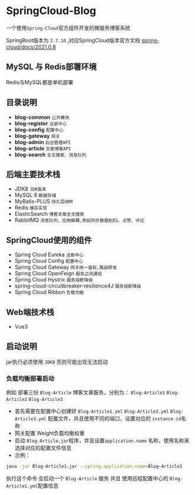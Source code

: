 # SpringCloud-Blog

一个使用`Spring-Cloud`官方组件开发的微服务博客系统

SpringBoot版本为 `2.7.10`
,对应SpringCloud版本官方文档 <a href="https://docs.spring.io/spring-cloud/docs/2021.0.8/reference/html/ ">
spring-cloud/docs/2021.0.8</a>

## MySQL 与 Redis部署环境

Redis与MySQL都是单机部署

## 目录说明

* **blog-common** `公共模块`
* **blog-register** `注册中心`
* **blog-config** `配置中心`
* **blog-gateway** `网关`
* **blog-admin** `后台管理API`
* **blog-article** `文章博客API`
* **blog-search** `全文搜索、消息队列`

## 后端主要技术栈

* JDK8 `JDK版本`
* MySQL 8 `数据存储`
* MyBatis-PLUS `持久层ORM`
* Redis `缓存实现`
* ElasticSearch `博客文章全文搜索`
* RabbitMQ `消息队列，应用解耦,例如同步数据到ES、点赞、评论`

## SpringCloud使用的组件

* Spring Cloud Eureka `注册中心`
* Spring Cloud Config `配置中心`
* Spring Cloud Gateway `网关统一鉴权,路由转发`
* Spring Cloud OpenFeign `服务之间通信`
* Spring Cloud Hystrix `服务熔断降级`
* spring-cloud-circuitbreaker-resilience4J `服务熔断降级`
* Spring Cloud Ribbon `负载均衡` 

## Web端技术栈

* Vue3

## 启动说明
jar执行必须使用 `JDK8` 否则可能出现无法启动

### 负载均衡部署启动
例如 部署三份 `Blog-Article` 博客文章服务，分别为：
`Blog-Article1`
`Blog-Article2`
`Blog-Article3`

* 首先需要在配置中心创建好 `Blog-Article1.yml` `Blog-Article2.yml` `Blog-Article3.yml` 配置文件，并且使用不同的端口，设置对应的 `instance-id`名称
* 网关配置 Weight负载均衡权重
* 启动 `Blog-Article.jar`程序，并且设置`application.name` 名称，使用名称来选择对应的配置文件信息
* 示例：
```bash
java -jar Blog-Article1.jar --spring.application.name=Blog-Article1
```
执行这个命令 会启动一个 `Blog-Article` 服务 并且 使用远程配置中心的 `Blog-Article1.yml`配置信息




